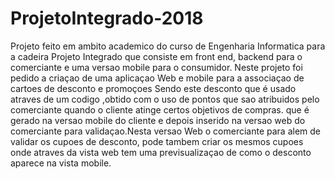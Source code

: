 # ProjetoIntegrado-2018

Projeto feito em ambito academico do curso de Engenharia Informatica para a cadeira Projeto Integrado que consiste em front end, backend para o comerciante e uma versao mobile para o consumidor.
  Neste projeto foi pedido a criaçao de uma aplicaçao Web e mobile para a associaçao de cartoes de desconto e promoçoes Sendo este desconto que é usado atraves de um codigo ,obtido com o uso de pontos que sao atribuidos pelo comerciante quando o cliente atinge certos objetivos de compras. 
que é gerado na versao mobile do cliente e depois inserido na versao web do comerciante para validaçao.Nesta versao Web o comerciante para alem de validar os cupoes de desconto, pode tambem criar os mesmos cupoes onde atraves da vista web tem uma previsualizaçao de como o desconto aparece na vista mobile.
  
  
